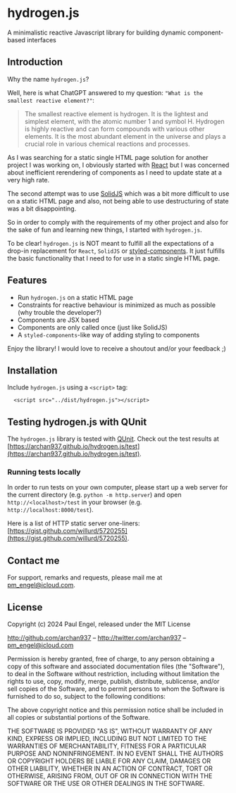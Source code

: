 # hydrogen.js

A minimalistic reactive Javascript library for building dynamic component-based interfaces

## Introduction

Why the name `hydrogen.js`?

Well, here is what ChatGPT answered to my question: `"What is the smallest reactive element?"`:

> The smallest reactive element is hydrogen. It is the lightest and simplest element, with the atomic number 1 and symbol H. Hydrogen is highly reactive and can form compounds with various other elements. It is the most abundant element in the universe and plays a crucial role in various chemical reactions and processes.

As I was searching for a static single HTML page solution for another project I was working on, I obviously started with [React](https://react.dev) but I was concerned about inefficient rerendering of components as I need to update state at a very high rate.

The second attempt was to use [SolidJS](https://www.solidjs.com) which was a bit more difficult to use on a static HTML page and also, not being able to use destructuring of state was a bit disappointing.

So in order to comply with the requirements of my other project and also for the sake of fun and learning new things, I started with `hydrogen.js`.

To be clear! `hydrogen.js` is NOT meant to fulfill all the expectations of a drop-in replacement for `React`, `SolidJS` or [styled-components](https://styled-components.com). It just fulfills the basic functionality that I need to for use in a static single HTML page.

## Features

- Run `hydrogen.js` on a static HTML page
- Constraints for reactive behaviour is minimized as much as possible (why trouble the developer?)
- Components are JSX based
- Components are only called once (just like SolidJS)
- A `styled-components`-like way of adding styling to components

Enjoy the library! I would love to receive a shoutout and/or your feedback ;)

## Installation

Include `hydrogen.js` using a `<script>` tag:

```
  <script src="../dist/hydrogen.js"></script>
```

## Testing hydrogen.js with QUnit

The `hydrogen.js` library is tested with [QUnit](http://qunitjs.com). Check out the test results at [https://archan937.github.io/hydrogen.js/test](https://archan937.github.io/hydrogen.js/test).

### Running tests locally

In order to run tests on your own computer, please start up a web server for the current directory (e.g. `python -m http.server`)
and open `http://<localhost>/test` in your browser (e.g. `http://localhost:8000/test`).

Here is a list of HTTP static server one-liners: [https://gist.github.com/willurd/5720255](https://gist.github.com/willurd/5720255).

## Contact me

For support, remarks and requests, please mail me at [pm_engel@icloud.com](mailto:pm_engel@icloud.com).

## License

Copyright (c) 2024 Paul Engel, released under the MIT License

http://github.com/archan937 – http://twitter.com/archan937 – [pm_engel@icloud.com](mailto:pm_engel@icloud.com)

Permission is hereby granted, free of charge, to any person obtaining a copy of this software and associated documentation files (the "Software"), to deal in the Software without restriction, including without limitation the rights to use, copy, modify, merge, publish, distribute, sublicense, and/or sell copies of the Software, and to permit persons to whom the Software is furnished to do so, subject to the following conditions:

The above copyright notice and this permission notice shall be included in all copies or substantial portions of the Software.

THE SOFTWARE IS PROVIDED "AS IS", WITHOUT WARRANTY OF ANY KIND, EXPRESS OR IMPLIED, INCLUDING BUT NOT LIMITED TO THE WARRANTIES OF MERCHANTABILITY, FITNESS FOR A PARTICULAR PURPOSE AND NONINFRINGEMENT. IN NO EVENT SHALL THE AUTHORS OR COPYRIGHT HOLDERS BE LIABLE FOR ANY CLAIM, DAMAGES OR OTHER LIABILITY, WHETHER IN AN ACTION OF CONTRACT, TORT OR OTHERWISE, ARISING FROM, OUT OF OR IN CONNECTION WITH THE SOFTWARE OR THE USE OR OTHER DEALINGS IN THE SOFTWARE.
